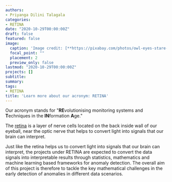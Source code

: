 ```yaml
---
authors:
- Priyanga Dilini Talagala
categories:
- RETINA
date: "2020-10-29T00:00:00Z"
draft: false
featured: false
image:
  caption: 'Image credit: [**https://pixabay.com/photos/owl-eyes-stare-bird-feather-beak-2361801/**](https://pixabay.com/photos/owl-eyes-stare-bird-feather-beak-2361801/)'
  focal_point: ""
  placement: 2
  preview_only: false
lastmod: "2020-10-29T00:00:00Z"
projects: []
subtitle: 
summary: 
tags: 
- RETINA
title: 'Learn more about our acronym: RETINA'
---
```



Our acronym stands for "**RE**volutionising monitoring systems and **T**echniques in the **IN**formation **A**ge." 

The [retina](https://en.wikipedia.org/wiki/Retina) is a layer of nerve cells located on the back inside wall of our eyeball, near the optic nerve that helps to convert light into signals that our brain can interpret.

Just like the retina helps us to convert light into signals that our brain can interpret, the projects under  RETINA are expected to convert the data signals into interpretable results through statistics, mathematics and machine learning  based frameworks for anomaly detection. The overall aim of this project is therefore to tackle the key mathematical challenges in the early detection of anomalies in different data scenarios.


